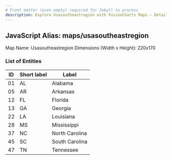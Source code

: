 ```yaml
---
# Front matter (even empty) required for Jekyll to process
description: Explore Usasoutheastregion with FusionCharts Maps – Detailed features for seamless integration. Try now & enhance your data visualization today! 
---
```


## JavaScript Alias: maps/usasoutheastregion

Map Name: Usasoutheastregion
Dimensions (Width x Height): 220x170





### List of Entities

ID | Short label | Label
---|---|---|
01|AL|Alabama
05|AR|Arkansas
12|FL|Florida
13|GA|Georgia
22|LA|Louisiana
28|MS|Mississippi
37|NC|North Carolina
45|SC|South Carolina
47|TN|Tennessee

